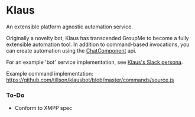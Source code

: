 # Klaus
An extensible platform agnostic automation service.

Originally a novelty bot, Klaus has transcended GroupMe to become a fully extensible automation tool. In addition to command-based invocations, you can create automation using the [ChatComponent](src/chat-component.js) api.

For an example 'bot' service implementation, see [Klaus's Slack persona](klausbot/src/bots/slack.js).

Example command implementation:
https://github.com/tillson/klausbot/blob/master/commands/source.js

### To-Do
- Conform to XMPP spec
